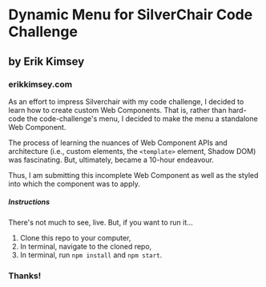 # Dynamic Menu for SilverChair Code Challenge
## by Erik Kimsey
### erikkimsey.com

As an effort to impress Silverchair with my code challenge, I decided to learn how to create custom Web Components.  That is, rather than hard-code the code-challenge's menu, I decided to make the menu a standalone Web Component.  

The process of learning the nuances of Web Component APIs and architecture (i.e., custom elements, the `<template>` element, Shadow DOM) was fascinating.  But, ultimately, became a 10-hour endeavour.  

Thus, I am submitting this incomplete Web Component as well as the styled into which the component was to apply.

##### Instructions
There's not much to see, live. But, if you want to run it...
1. Clone this repo to your computer,
2. In terminal, navigate to the cloned repo,
3. In terminal, run `npm install` and `npm start`.

### Thanks!


